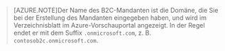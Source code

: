 > [AZURE.NOTE]Der Name des B2C-Mandanten ist die Domäne, die Sie bei der Erstellung des Mandanten eingegeben haben, und wird im Verzeichnisblatt im Azure-Vorschauportal angezeigt. In der Regel endet er mit dem Suffix `.onmicrosoft.com`, z. B. `contosob2c.onmicrosoft.com`.

<!---HONumber=Oct15_HO3-->